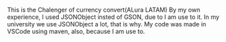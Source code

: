 This is the Chalenger of currency convert(ALura LATAM)
By my own experience, I used JSONObject insted of GSON, due to I am use to it.
In my university we use JSONObject a lot, that is why.
My code was made in VSCode using maven, also, because I am use to.

